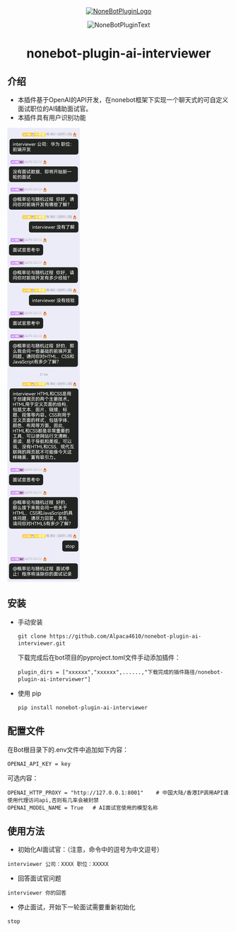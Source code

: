 <div align="center">
  <a href="https://v2.nonebot.dev/store"><img src="https://github.com/A-kirami/nonebot-plugin-template/blob/resources/nbp_logo.png" width="180" height="180" alt="NoneBotPluginLogo"></a>
  <br>
  <p><img src="https://github.com/A-kirami/nonebot-plugin-template/blob/resources/NoneBotPlugin.svg" width="240" alt="NoneBotPluginText"></p>
</div>

<div align="center">

# nonebot-plugin-ai-interviewer
</div>

## 介绍
- 本插件基于OpenAI的API开发，在nonebot框架下实现一个聊天式的可自定义面试职位的AI辅助面试官。
- 本插件具有用户识别功能

![](demo.jpg)
## 安装

* 手动安装
  ```
  git clone https://github.com/Alpaca4610/nonebot-plugin-ai-interviewer.git
  ```

  下载完成后在bot项目的pyproject.toml文件手动添加插件：

  ```
  plugin_dirs = ["xxxxxx","xxxxxx",......,"下载完成的插件路径/nonebot-plugin-ai-interviewer"]
  ```
* 使用 pip
  ```
  pip install nonebot-plugin-ai-interviewer
  ```

## 配置文件

在Bot根目录下的.env文件中追加如下内容：

```
OPENAI_API_KEY = key
```

可选内容：
```
OPENAI_HTTP_PROXY = "http://127.0.0.1:8001"    # 中国大陆/香港IP调用API请使用代理访问api,否则有几率会被封禁
OPENAI_MODEL_NAME = True   # AI面试官使用的模型名称
```


## 使用方法

- 初始化AI面试官：（注意，命令中的逗号为中文逗号）
```
interviewer 公司：XXXX 职位：XXXXX
```
- 回答面试官问题
```
interviewer 你的回答
```
- 停止面试，开始下一轮面试需要重新初始化
```
stop
```
